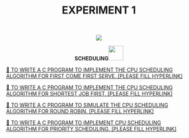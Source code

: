 <h1 align="center">EXPERIMENT 1</h1>
<!-- PROJECT LOGO -->
<br />
<p align="center">
  <a href="https://github.com/DHANOLA/CLASS-NOTIX/tree/root/SEMESTER%203/OPERATING%20SYSTEMS%20LAB/EXPERIMENT%202">
    <img src="https://media.giphy.com/media/9uIjwFgumdKSw8gzpV/giphy.gif" >
  </a>

  

  <p align="center">
  <b> SCHEDULING<img src="https://media.giphy.com/media/l0HlRnAWXxn0MhKLK/giphy.gif" width="40" height="40" /></b>
    <br />
   
  </p>
</p>



 <a href="" style="color: ">👒 TO WRITE A C PROGRAM TO IMPLEMENT THE CPU SCHEDULING ALGORITHM FOR FIRST COME FIRST SERVE. [PLEASE FILL HYPERLINK]</a><br />
 
<a href="" style="color: ">👒 TO WRITE A C PROGRAM TO IMPLEMENT THE CPU SCHEDULING ALGORITHM FOR SHORTEST JOB FIRST. [PLEASE FILL HYPERLINK]</a><br />
 
 <a href="" style="color: ">👒 TO WRITE A C PROGRAM TO SIMULATE THE CPU SCHEDULING ALGORITHM FOR ROUND ROBIN. [PLEASE FILL HYPERLINK]</a><br />
 
  
 <a href="" style="color: ">👒 TO WRITE A C PROGRAM TO IMPLEMENT CPU SCHEDULING ALGORITHM FOR PRIORITY SCHEDULING. [PLEASE FILL HYPERLINK]</a><br />
 
 
 
 
 
 
 
 
